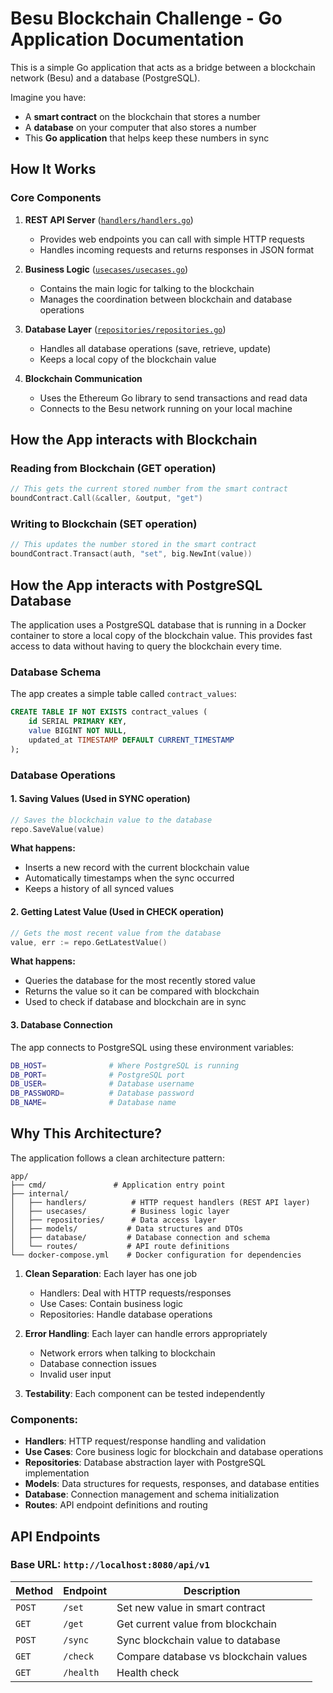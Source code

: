 # Besu Blockchain Challenge - Go Application Documentation

This is a simple Go application that acts as a bridge between a blockchain network (Besu) and a database (PostgreSQL).

Imagine you have:

- A **smart contract** on the blockchain that stores a number
- A **database** on your computer that also stores a number
- This **Go application** that helps keep these numbers in sync

## How It Works

### Core Components

1. **REST API Server** ([`handlers/handlers.go`](app/internal/handlers/handlers.go))

   - Provides web endpoints you can call with simple HTTP requests
   - Handles incoming requests and returns responses in JSON format

2. **Business Logic** ([`usecases/usecases.go`](app/internal/usecases/usecases.go))

   - Contains the main logic for talking to the blockchain
   - Manages the coordination between blockchain and database operations

3. **Database Layer** ([`repositories/repositories.go`](app/internal/repositories/repositories.go))

   - Handles all database operations (save, retrieve, update)
   - Keeps a local copy of the blockchain value

4. **Blockchain Communication**
   - Uses the Ethereum Go library to send transactions and read data
   - Connects to the Besu network running on your local machine

## How the App interacts with Blockchain

### Reading from Blockchain (GET operation)

```go
// This gets the current stored number from the smart contract
boundContract.Call(&caller, &output, "get")
```

### Writing to Blockchain (SET operation)

```go
// This updates the number stored in the smart contract
boundContract.Transact(auth, "set", big.NewInt(value))
```

## How the App interacts with PostgreSQL Database

The application uses a PostgreSQL database that is running in a Docker container to store a local copy of the blockchain value. This provides fast access to data without having to query the blockchain every time.

### Database Schema

The app creates a simple table called `contract_values`:

```sql
CREATE TABLE IF NOT EXISTS contract_values (
    id SERIAL PRIMARY KEY,
    value BIGINT NOT NULL,
    updated_at TIMESTAMP DEFAULT CURRENT_TIMESTAMP
);
```

### Database Operations

#### 1. **Saving Values** (Used in SYNC operation)

```go
// Saves the blockchain value to the database
repo.SaveValue(value)
```

**What happens:**

- Inserts a new record with the current blockchain value
- Automatically timestamps when the sync occurred
- Keeps a history of all synced values

#### 2. **Getting Latest Value** (Used in CHECK operation)

```go
// Gets the most recent value from the database
value, err := repo.GetLatestValue()
```

**What happens:**

- Queries the database for the most recently stored value
- Returns the value so it can be compared with blockchain
- Used to check if database and blockchain are in sync

#### 3. **Database Connection**

The app connects to PostgreSQL using these environment variables:

```bash
DB_HOST=              # Where PostgreSQL is running
DB_PORT=              # PostgreSQL port
DB_USER=              # Database username
DB_PASSWORD=          # Database password
DB_NAME=              # Database name
```

## Why This Architecture?

The application follows a clean architecture pattern:

```
app/
├── cmd/               # Application entry point
├── internal/
│   ├── handlers/          # HTTP request handlers (REST API layer)
│   ├── usecases/          # Business logic layer
│   ├── repositories/      # Data access layer
│   ├── models/           # Data structures and DTOs
│   ├── database/         # Database connection and schema
│   └── routes/           # API route definitions
└── docker-compose.yml    # Docker configuration for dependencies
```

1. **Clean Separation**: Each layer has one job

   - Handlers: Deal with HTTP requests/responses
   - Use Cases: Contain business logic
   - Repositories: Handle database operations

2. **Error Handling**: Each layer can handle errors appropriately

   - Network errors when talking to blockchain
   - Database connection issues
   - Invalid user input

3. **Testability**: Each component can be tested independently

### Components:

- **Handlers**: HTTP request/response handling and validation
- **Use Cases**: Core business logic for blockchain and database operations
- **Repositories**: Database abstraction layer with PostgreSQL implementation
- **Models**: Data structures for requests, responses, and database entities
- **Database**: Connection management and schema initialization
- **Routes**: API endpoint definitions and routing

## API Endpoints

### Base URL: `http://localhost:8080/api/v1`

| Method | Endpoint  | Description                           |
| ------ | --------- | ------------------------------------- |
| `POST` | `/set`    | Set new value in smart contract       |
| `GET`  | `/get`    | Get current value from blockchain     |
| `POST` | `/sync`   | Sync blockchain value to database     |
| `GET`  | `/check`  | Compare database vs blockchain values |
| `GET`  | `/health` | Health check                          |
